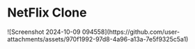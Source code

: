 <h1>NetFlix Clone</h1>
![Screenshot 2024-10-09 094558](https://github.com/user-attachments/assets/970f1992-97d8-4a96-a13a-7e5f9325c5a1)
